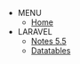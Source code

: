 <!-- docs/_sidebar.md -->

* MENU
	* [Home](/)
* LARAVEL
	* [Notes 5.5](Laravel5.5.md "Laravel notes")
	* [Datatables](Laravel_Datatables.md)